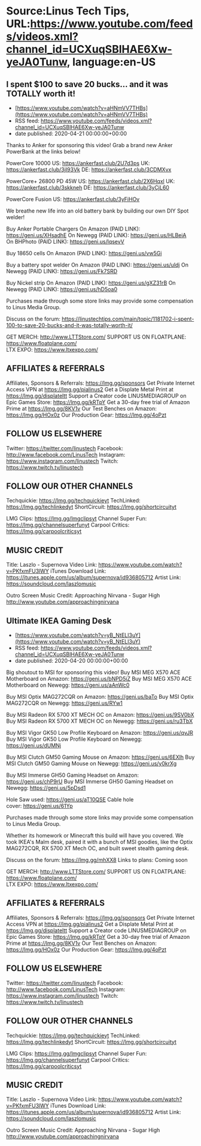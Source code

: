 # Source:Linus Tech Tips, URL:https://www.youtube.com/feeds/videos.xml?channel_id=UCXuqSBlHAE6Xw-yeJA0Tunw, language:en-US

## I spent $100 to save 20 bucks... and it was TOTALLY worth it!
 - [https://www.youtube.com/watch?v=aHNmVV7THBs](https://www.youtube.com/watch?v=aHNmVV7THBs)
 - RSS feed: https://www.youtube.com/feeds/videos.xml?channel_id=UCXuqSBlHAE6Xw-yeJA0Tunw
 - date published: 2020-04-21 00:00:00+00:00

Thanks to Anker for sponsoring this video! Grab a brand new Anker PowerBank at the links below!

PowerCore 10000
US: https://ankerfast.club/2U7d3ps
UK: https://ankerfast.club/3jI93Vk
DE: https://ankerfast.club/3CDMXvx

PowerCore+ 26800 PD 45W
US: https://ankerfast.club/2X6Hqxl
UK: https://ankerfast.club/3skkneh
DE: https://ankerfast.club/3yCjL60

PowerCore Fusion
US: https://ankerfast.club/3yFiHOv

We breathe new life into an old battery bank by building our own DIY Spot welder!

Buy Anker Portable Chargers
On Amazon (PAID LINK): https://geni.us/XHsadhE
On Newegg (PAID LINK): https://geni.us/HLBeiA
On BHPhoto (PAID LINK): https://geni.us/lqsevV

Buy 18650 cells
On Amazon (PAID LINK): https://geni.us/vw5Gi

Buy a battery spot welder 
On Amazon (PAID LINK): https://geni.us/uldj
On Newegg (PAID LINK): https://geni.us/Fk7SRD

Buy Nickel strip
On Amazon (PAID LINK): https://geni.us/gXZ31rB
On Newegg (PAID LINK): https://geni.us/hD5oa0

Purchases made through some store links may provide some compensation to Linus Media Group.

Discuss on the forum: https://linustechtips.com/main/topic/1181702-i-spent-100-to-save-20-bucks-and-it-was-totally-worth-it/


GET MERCH: http://www.LTTStore.com/
SUPPORT US ON FLOATPLANE: https://www.floatplane.com/  
LTX EXPO: https://www.ltxexpo.com/   

AFFILIATES & REFERRALS
---------------------------------------------------
Affiliates, Sponsors & Referrals: https://lmg.gg/sponsors
Get Private Internet Access VPN at https://lmg.gg/pialinus2
Get a Displate Metal Print at https://lmg.gg/displateltt
Support a Creator code LINUSMEDIAGROUP on Epic Games Store: https://lmg.gg/kRTpY
Get a 30-day free trial of Amazon Prime at https://lmg.gg/8KV1v
Our Test Benches on Amazon: https://lmg.gg/HOx0z
Our Production Gear: https://lmg.gg/4oPzt
 
FOLLOW US ELSEWHERE
---------------------------------------------------  
Twitter: https://twitter.com/linustech
Facebook: http://www.facebook.com/LinusTech
Instagram: https://www.instagram.com/linustech
Twitch: https://www.twitch.tv/linustech

FOLLOW OUR OTHER CHANNELS
---------------------------------------------------  
Techquickie: https://lmg.gg/techquickieyt
TechLinked: https://lmg.gg/techlinkedyt
ShortCircuit: https://lmg.gg/shortcircuityt

LMG Clips: https://lmg.gg/lmgclipsyt
Channel Super Fun: https://lmg.gg/channelsuperfunyt
Carpool Critics: https://lmg.gg/carpoolcriticsyt

MUSIC CREDIT
---------------------------------------------------  
Title: Laszlo - Supernova
Video Link: https://www.youtube.com/watch?v=PKfxmFU3lWY
iTunes Download Link: https://itunes.apple.com/us/album/supernova/id936805712
Artist Link: https://soundcloud.com/laszlomusic

Outro Screen Music Credit: Approaching Nirvana - Sugar High http://www.youtube.com/approachingnirvana

## Ultimate IKEA Gaming Desk
 - [https://www.youtube.com/watch?v=yB_NtELI3uY](https://www.youtube.com/watch?v=yB_NtELI3uY)
 - RSS feed: https://www.youtube.com/feeds/videos.xml?channel_id=UCXuqSBlHAE6Xw-yeJA0Tunw
 - date published: 2020-04-20 00:00:00+00:00

Big shoutout to MSI for sponsoring this video! 
Buy MSI MEG X570 ACE Motherboard on Amazon: https://geni.us/bNPD5iZ
Buy MSI MEG X570 ACE Motherboard on Newegg: https://geni.us/aAnWc0

Buy MSI Optix MAG272CQR on Amazon: https://geni.us/baTo
Buy MSI Optix MAG272CQR on Newegg: https://geni.us/RYw1
 
Buy MSI Radeon RX 5700 XT MECH OC on Amazon: https://geni.us/9SV0bX
Buy MSI Radeon RX 5700 XT MECH OC on Newegg: https://geni.us/ru3TbX
 
Buy MSI Vigor GK50 Low Profile Keyboard on Amazon: https://geni.us/qvJR
Buy MSI Vigor GK50 Low Profile Keyboard on Newegg: https://geni.us/dUMNj
 
Buy MSI Clutch GM50 Gaming Mouse on Amazon: https://geni.us/6EXlh
Buy MSI Clutch GM50 Gaming Mouse on Newegg: https://geni.us/y0krXg
 
Buy MSI Immerse GH50 Gaming Headset on Amazon: https://geni.us/chP9rU
Buy MSI Immerse GH50 Gaming Headset on Newegg: https://geni.us/5pDsd1

Hole Saw used: https://geni.us/aT10QSE
Cable hole cover: https://geni.us/61Yp

Purchases made through some store links may provide some compensation to Linus Media Group.

Whether its homework or Minecraft this build will have you covered. We took IKEA's Malm desk, paired it with a bunch of MSI goodies, like the Optix MAG272CQR, RX 5700 XT Mech OC, and built sweet stealth gaming desk. 

Discuss on the forum: https://lmg.gg/mhXX8
Links to plans: Coming soon

GET MERCH: http://www.LTTStore.com/
SUPPORT US ON FLOATPLANE: https://www.floatplane.com/  
LTX EXPO: https://www.ltxexpo.com/   

AFFILIATES & REFERRALS
---------------------------------------------------
Affiliates, Sponsors & Referrals: https://lmg.gg/sponsors
Get Private Internet Access VPN at https://lmg.gg/pialinus2
Get a Displate Metal Print at https://lmg.gg/displateltt
Support a Creator code LINUSMEDIAGROUP on Epic Games Store: https://lmg.gg/kRTpY
Get a 30-day free trial of Amazon Prime at https://lmg.gg/8KV1v
Our Test Benches on Amazon: https://lmg.gg/HOx0z
Our Production Gear: https://lmg.gg/4oPzt
 
FOLLOW US ELSEWHERE
---------------------------------------------------  
Twitter: https://twitter.com/linustech
Facebook: http://www.facebook.com/LinusTech
Instagram: https://www.instagram.com/linustech
Twitch: https://www.twitch.tv/linustech

FOLLOW OUR OTHER CHANNELS
---------------------------------------------------  
Techquickie: https://lmg.gg/techquickieyt
TechLinked: https://lmg.gg/techlinkedyt
ShortCircuit: https://lmg.gg/shortcircuityt

LMG Clips: https://lmg.gg/lmgclipsyt
Channel Super Fun: https://lmg.gg/channelsuperfunyt
Carpool Critics: https://lmg.gg/carpoolcriticsyt

MUSIC CREDIT
---------------------------------------------------  
Title: Laszlo - Supernova
Video Link: https://www.youtube.com/watch?v=PKfxmFU3lWY
iTunes Download Link: https://itunes.apple.com/us/album/supernova/id936805712
Artist Link: https://soundcloud.com/laszlomusic

Outro Screen Music Credit: Approaching Nirvana - Sugar High http://www.youtube.com/approachingnirvana

